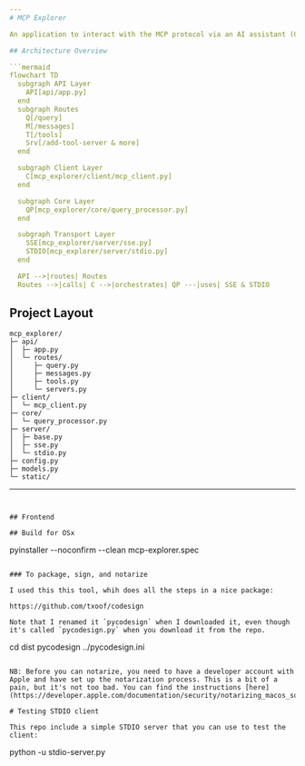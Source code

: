 ```yaml
---
# MCP Explorer

An application to interact with the MCP protocol via an AI assistant (Claude) and external tools.

## Architecture Overview

```mermaid
flowchart TD
  subgraph API Layer
    API[api/app.py]
  end
  subgraph Routes
    Q[/query]
    M[/messages]
    T[/tools]
    Srv[/add-tool-server & more]
  end

  subgraph Client Layer
    C[mcp_explorer/client/mcp_client.py]
  end

  subgraph Core Layer
    QP[mcp_explorer/core/query_processor.py]
  end

  subgraph Transport Layer
    SSE[mcp_explorer/server/sse.py]
    STDIO[mcp_explorer/server/stdio.py]
  end

  API -->|routes| Routes
  Routes -->|calls| C -->|orchestrates| QP ---|uses| SSE & STDIO
```

## Project Layout

```text
mcp_explorer/
├─ api/
│  ├─ app.py
│  └─ routes/
│     ├─ query.py
│     ├─ messages.py
│     ├─ tools.py
│     └─ servers.py
├─ client/
│  └─ mcp_client.py
├─ core/
│  └─ query_processor.py
├─ server/
│  ├─ base.py
│  ├─ sse.py
│  └─ stdio.py
├─ config.py
├─ models.py
└─ static/
```

---
```


## Frontend

## Build for OSx

```
pyinstaller --noconfirm --clean mcp-explorer.spec
```

### To package, sign, and notarize

I used this this tool, whih does all the steps in a nice package:

https://github.com/txoof/codesign

Note that I renamed it `pycodesign` when I downloaded it, even though it's called `pycodesign.py` when you download it from the repo.

```
cd dist
pycodesign ../pycodesign.ini
```

NB: Before you can notarize, you need to have a developer account with Apple and have set up the notarization process. This is a bit of a pain, but it's not too bad. You can find the instructions [here](https://developer.apple.com/documentation/security/notarizing_macos_software_before_distribution).

# Testing STDIO client

This repo include a simple STDIO server that you can use to test the client:

```
python -u stdio-server.py
```
